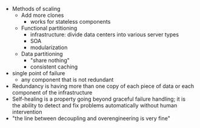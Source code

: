 - Methods of scaling
  - Add more clones
    - works for stateless components
  - Functional partitioning
    - infrastructure: divide data centers into various server types
    - SOA
    - modularization
  - Data partitioning
    - "share nothing"
    - consistent caching
- single point of failure
  - any component that is not redundant
- Redundancy is having more than one copy of each piece of data or each component of the infrastructure
- Self-healing is a property going beyond graceful failure handling; it is the ability to detect and fix problems automatically without human intervention
- "the line between decoupling and overengineering is very fine"